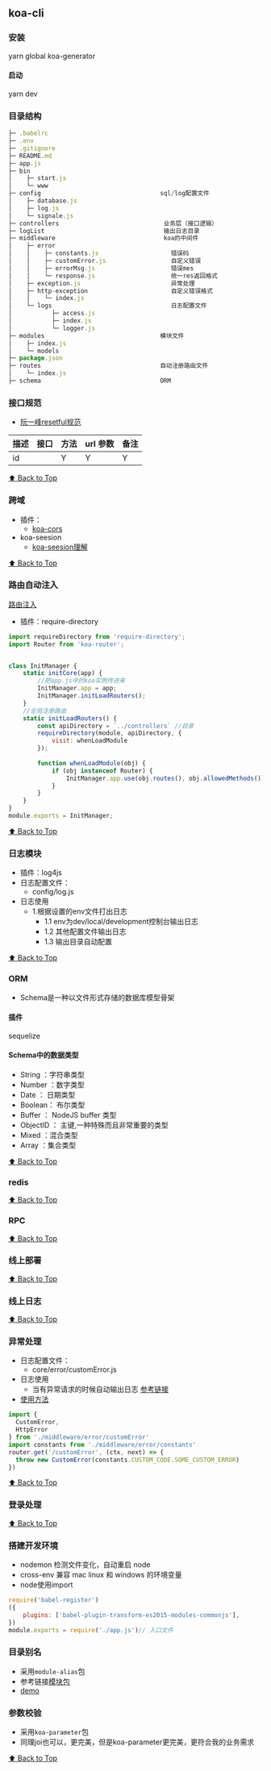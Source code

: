 ## koa-cli

### 安装

 yarn global koa-generator

#### 启动

 yarn dev



### 目录结构
``` js
├─ .babelrc
├─ .env
├─ .gitignore
├─ README.md                                 
├─ app.js
├─ bin
│    ├─ start.js
│    └─ www
├─ config                                 sql/log配置文件
│    ├─ database.js
│    ├─ log.js
│    └─ signale.js
├─ controllers                             业务层（接口逻辑）
├─ logList                                 输出日志目录
├─ middleware                              koa的中间件
│    ├─ error                              
│    │    ├─ constants.js                    错误码
│    │    ├─ customError.js                  自定义错误
│    │    ├─ errorMsg.js                     错误mes
│    │    └─ response.js                     统一res返回格式
│    ├─ exception.js                         异常处理
│    ├─ http-exception                       自定义错误格式
│    │    └─ index.js
│    └─ logs                                 日志配置文件
│           ├─ access.js
│           ├─ index.js
│           └─ logger.js
├─ modules                                模块文件
│    ├─ index.js
│    └─ models
├─ package.json
├─ routes                                 自动注册路由文件
│    └─ index.js
├─ schema                                 ORM
```

### 接口规范
- [阮一峰resetful规范](http://www.ruanyifeng.com/blog/2014/05/restful_api.html)


| 描述 | 接口  | 方法 | url 参数 | 备注 |
| ---------- | ----------- | ------- | ------ | -------- | 
| id | | Y | Y   | Y   |


[⬆ Back to Top](#目录结构)

### 跨域

- 插件： 
   - [koa-cors](https://www.npmjs.com/package/koa-cors)
- koa-seesion
   - [koa-seesion理解](https://github.com/iNuanfeng/blog/issues/1)

[⬆ Back to Top](#目录结构)

### 路由自动注入

[路由注入](https://juejin.im/post/5d255d05518825424d656e11)

- 插件：require-directory

``` js
import requireDirectory from 'require-directory';
import Router from 'koa-router';


class InitManager {
    static initCore(app) {
        //把app.js中的koa实例传进来
        InitManager.app = app;
        InitManager.initLoadRouters();
    }
    //全局注册路由
    static initLoadRouters() {
        const apiDirectory = `../controllers` //目录
        requireDirectory(module, apiDirectory, {
            visit: whenLoadModule
        });
        
        function whenLoadModule(obj) {
            if (obj instanceof Router) {
                InitManager.app.use(obj.routes(), obj.allowedMethods())
            } 
        }
    }
}
module.exports = InitManager;
```

[⬆ Back to Top](#目录结构)
### 日志模块

- 插件：log4js
- 日志配置文件：
   - config/log.js
- 日志使用
   - 1.根据设置的env文件打出日志
      - 1.1 env为dev/local/development控制台输出日志
      - 1.2 其他配置文件输出日志
      - 1.3 输出目录自动配置

[⬆ Back to Top](#目录结构)

### ORM

* Schema是一种以文件形式存储的数据库模型骨架
#### 插件
   sequelize
####  Schema中的数据类型
- String ：字符串类型
- Number ：数字类型
- Date ： 日期类型
- Boolean： 布尔类型
- Buffer ： NodeJS buffer 类型
- ObjectID ： 主键,一种特殊而且非常重要的类型
- Mixed ：混合类型
- Array ：集合类型

[⬆ Back to Top](#目录结构)

### redis

[⬆ Back to Top](#目录结构)

### RPC

[⬆ Back to Top](#目录结构)


### 线上部署

[⬆ Back to Top](#目录结构)

### 线上日志

[⬆ Back to Top](#目录结构)

### 异常处理
- 日志配置文件：
   - core/error/customError.js
- 日志使用
   - 当有异常请求的时候自动输出日志
[参考链接](http://neoyeelf.github.io/2018/04/29/koa%E4%B8%AD%E5%A6%82%E4%BD%95%E4%BC%98%E9%9B%85%E5%9C%B0%E5%A4%84%E7%90%86%E5%BC%82%E5%B8%B8/)
- [使用方法](https://github.com/NeoyeElf/koa2-rest-scaffold/blob/master/src/controllers/helloController.js)

``` js
import {
  CustomError,
  HttpError
} from './middleware/error/customError'
import constants from './middleware/error/constants'
router.get('/customError', (ctx, next) => {
  throw new CustomError(constants.CUSTOM_CODE.SOME_CUSTOM_ERROR)
})
```


[⬆ Back to Top](#目录结构)

### 登录处理

[⬆ Back to Top](#目录结构)

### 搭建开发环境
- nodemon 检测文件变化，自动重启 node
- cross-env 兼容 mac linux 和 windows 的环境变量
- node使用import
``` js
require('babel-register')
({
    plugins: ['babel-plugin-transform-es2015-modules-commonjs'],
})
module.exports = require('./app.js')// 入口文件
```

### 目录别名

- 采用`module-alias`包
- 参考链接[模块包](https://www.npmjs.com/package/module-alias)
- [demo](https://github.com/ilearnio/module-alias/blob/dev/test/src/package.json)

### 参数校验

- 采用`koa-parameter`包
- 同理joi也可以，更完美，但是koa-parameter更完美，更符合我的业务需求
  



[⬆ Back to Top](#目录结构)